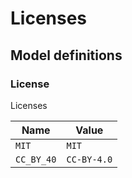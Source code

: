 # Licenses

## Model definitions

### License

Licenses

| Name | Value |
|------|-------|
| `MIT` | `MIT` |
| `CC_BY_40` | `CC-BY-4.0` |


